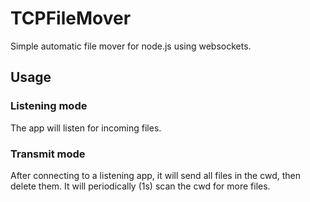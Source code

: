 # TCPFileMover
Simple automatic file mover for node.js using websockets.
## Usage
### Listening mode
The app will listen for incoming files.
### Transmit mode
After connecting to a listening app, it will send all files in the cwd, then delete them. It will periodically (1s) scan the cwd for more files.
